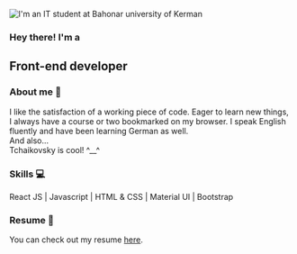 ![I'm an IT student at Bahonar university of Kerman](https://seanmfox.io/static/img/dev-activity.svg)



### Hey there! I'm a  
## Front-end developer

### About me :thought_balloon:  
I like the satisfaction of a working piece of
code. Eager to learn new things, I always have
a course or two bookmarked on my browser. I
speak English fluently and have been learning
German as well.  
And also...  
Tchaikovsky is cool! ^__^

### Skills :computer:   
React JS | Javascript | HTML & CSS | Material UI | Bootstrap

### Resume  :page_with_curl:
You can check out my resume [here](https://github.com/AmirKakavand/AmirKakavand/files/7017129/AmirKakavand_Resume.pdf).
